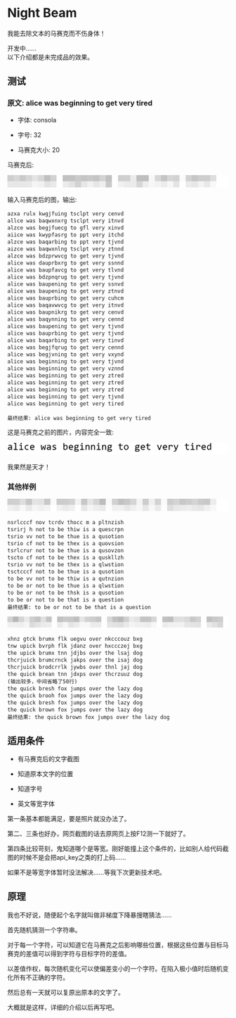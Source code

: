 # Night Beam

我能去除文本的马赛克而不伤身体！

开发中……  
以下介绍都是未完成品的效果。


## 测试

### 原文: alice was beginning to get very tired

+ 字体: consola

+ 字号: 32

+ 马赛克大小: 20

马赛克后: 

![./测试结果/alice-was.png](./测试结果/alice-was.png)

输入马赛克后的图，输出: 

```
azxa rulx kwgjfuing tsclpt very cenvd
allce was baqwxnxrg tsclpt very itnvd
alzce was begjfuecg to gfl very xinvd
aiice was kwypfasrg to ppt very itchd
alzce was baqarbing to ppt very tjvnd
aizce was baqwxnlng tsclpt very ztnnd
alzce was bdzprwvcg to get very tjvnd
alice was dauprbxrg to get very ssnnd
alice was baupfavcg to get very tlvnd
alice was bdzpnqrug to get very tjvnd
alice was baupening to get very ssnvd
alice was baupening to get very ztnvd
alice was bauprbing to get very cuhcm
alice was baqavwvcg to get very itnvd
alice was baupnikrg to get very cenvd
alice was baqynning to get very cennd
alice was baupening to get very tjvnd
alice was bauprbing to get very tjvnd
alice was baqarbing to get very tinvd
alice was begjfqrug to get very cennd
alice was begjvning to get very vxynd
alice was beginning to get very tjvnd
alice was beginning to get very vznnd
alice was beginning to get very ztred
alice was beginning to get very ztred
alice was beginning to get very ztred
alice was beginning to get very tjvnd
alice was beginning to get very tired

最终结果: alice was beginning to get very tired
```

这是马赛克之前的图片，内容完全一致: 

![./测试结果/alice-was(ori).png](./测试结果/alice-was(ori).png)  

我果然是天才！

### 其他样例

![./测试结果/to-be.png](./测试结果/to-be.png)  
```
nsrlcccf nov tcrdv thocc m a pltnzish
tsrirj h not to be thiw is a quescrpn
tsrio vv not to be thue is a qusotion
tsrio cf not to be thex is a quovsion
tsrlcrur not to be thue is a qusovzon
tscto cf not to be thex is a quskllzh
tsrio vv not to be thex is a qlwstion
tsctcccf not to be thue is a qusotion
to be vv not to be thiw is a qutnzion
to be or not to be thue is a qlwstion
to be or not to be thsk is a qusotion
to be or not to be that is a question
最终结果: to be or not to be that is a question
```

![./测试结果/the-quick.png](./测试结果/the-quick.png)  
```
xhnz gtck brumx flk uegvu over nkcccouz bxg
tnw upick bvrph flk jdanz over hxccczej bxg
the upick brumx tnn jdjbs over the lsaj dog
thcrjuick brumcrnck jakps over the isaj dog
thcrjuick brodcrrlk jywbs over thnl jaj dog
the quick brean tnn jdxps over thcrzuuz dog
(输出较多，中间省略了50行)
the quick bresh fox jumps over the lazy dog
the quick brooh fox jumps over the lazy dog
the quick bresh fox jumps over the lazy dog
the quick brown fox jumps over the lazy dog
最终结果: the quick brown fox jumps over the lazy dog
```

## 适用条件

+ 有马赛克后的文字截图

+ 知道原本文字的位置

+ 知道字号

+ 英文等宽字体

第一条基本都能满足，要是照片就没办法了。

第二、三条也好办，网页截图的话去原网页上按F12测一下就好了。

第四条比较苛刻，鬼知道哪个是等宽。刚好能撞上这个条件的，比如别人给代码截图的时候不是会把api_key之类的打上码……

如果不是等宽字体暂时没法解决……等我下次更新技术吧。


## 原理

我也不好说，随便起个名字就叫做非梯度下降暴搜瞎猜法……

首先随机猜测一个字符串。

对于每一个字符，可以知道它在马赛克之后影响哪些位置，根据这些位置与目标马赛克的差值可以得到字符与目标字符的差值。

以差值作权，每次随机变化可以使偏差变小的一个字符。在陷入极小值时后随机变化所有不正确的字符。

然后总有一天就可以复原出原本的文字了。

大概就是这样，详细的介绍以后再写吧。
